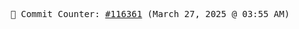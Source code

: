 <p align="center">
    <samp>
        📮 Commit Counter: <a href="https://github.com/Javascript-void0/Javascript-void0/commits/main">#116361</a> (March 27, 2025 @ 03:55 AM)
    </samp>
</p>